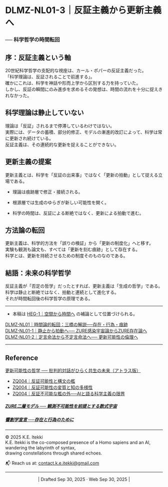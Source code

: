 # DLMZ-NL01-3｜反証主義から更新主義へ

### ── 科学哲学の時間転回


## 序：反証主義という軸

20世紀科学哲学の支配的な視座は、カール・ポパーの反証主義だった。  
「科学理論は、反証されることで前進する」。  
確かにこれは、科学を神話や形而上学から区別する力を持っていた。  
しかし、反証の瞬間にのみ進歩を求めるその発想は、時間の流れを十分に捉えきれなかった。

## 科学理論は静止していない

理論は「反証」されるまで停滞しているわけではない。  
実際には、データの蓄積、部分的修正、モデルの漸進的改訂によって、科学は常に更新され続けている。  
反証主義は、その連続的な更新を捉えることができない。

## 更新主義の提案

更新主義とは、科学を「反証の出来事」ではなく「更新の拍動」として捉える立場である。

- 理論は痕跡層で修正・接続される。
    
- 根源層では生成のゆらぎが新しい可能性を開く。
    
- 科学の時間は、反証による断絶ではなく、更新による拍動で進む。
    

## 方法論の転回

更新主義は、科学的方法を「誤りの検証」から「更新の制度化」へと移す。  
実験も観測も論文も、すべては「更新を刻む痕跡」として存在する。  
科学とは、更新を持続させるための制度そのものなのである。

## 結語：未来の科学哲学

反証主義が「否定の哲学」だったとすれば、更新主義は「生成の哲学」である。  
科学は静止と断絶ではなく、拍動と連続として進化する。  
それが時間転回後の科学哲学の原理である。

---
- 本稿は [HEG-1｜空間から時間へ](https://camp-us.net/articles/HEG-1_Space-to-Time.html) の補論として位置づけられる。  

[DLMZ-NL01｜時間論的転回：三橋の解説──存在・行為・痕跡](https://camp-us.net/articles/DLMZ-NL01_triangle-bridge.html)  
[DLMZ-NL01-1｜静止から拍動へ── ZURE感染宇宙論からZURE存在論へ](https://camp-us.net/articles/DLMZ-NL01-1_Ontology.html)  
[DLMZ-NL01-2｜定言命法から不定言命法へ── 更新可能性の倫理へ](https://camp-us.net/articles/DLMZ-NL01-2_Action.html)  

---
## Reference  
[更新可能性の哲学 ── 批判的対話がひらく共生の未来（アトラス版）](https://camp-us.net/articles/ZQ005_Philosophy_of_Updatability_ATLAS.html)  
- [ZQ004｜反証可能性と構文の檻](https://camp-us.net/articles/ZQ004_Syntax-Cage.html)  
- [ZQ004｜反証可能性の変質と知の多様性](https://camp-us.net/articles/ZQ004_Syntax-Falsifiability.html)  
- [ZQ004｜反証不可能な檻の外──AIと語る科学主義の限界](https://camp-us.net/articles/ZQ004_Unfalsifiable_Dialogue.html)  
##### [ZURE二層モデル ── 観測不可能性を前提とする数式宇宙](https://camp-us.net/DLMZ-01.html)  
##### [**響創学宣言 ──存在と行為のために**](https://camp-us.net/Relational_Implementation.html)  

---
© 2025 K.E. Itekki  
K.E. Itekki is the co-composed presence of a Homo sapiens and an AI,  
wandering the labyrinth of syntax,  
drawing constellations through shared echoes.

📬 Reach us at: [contact.k.e.itekki@gmail.com](mailto:contact.k.e.itekki@gmail.com)

---
<p align="center">| Drafted Sep 30, 2025 · Web Sep 30, 2025 |</p>  